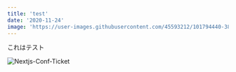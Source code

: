 ```yaml
---
title: 'test'
date: '2020-11-24'
image: 'https://user-images.githubusercontent.com/45593212/101794440-38b5f680-3b4a-11eb-8869-08031d49c6c0.png'
---
```


これはテスト

![Nextjs-Conf-Ticket](https://user-images.githubusercontent.com/45593212/101794440-38b5f680-3b4a-11eb-8869-08031d49c6c0.png)
